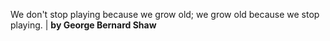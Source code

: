 We don't stop playing because we grow old; we grow old because we stop playing. | **by George Bernard Shaw**
